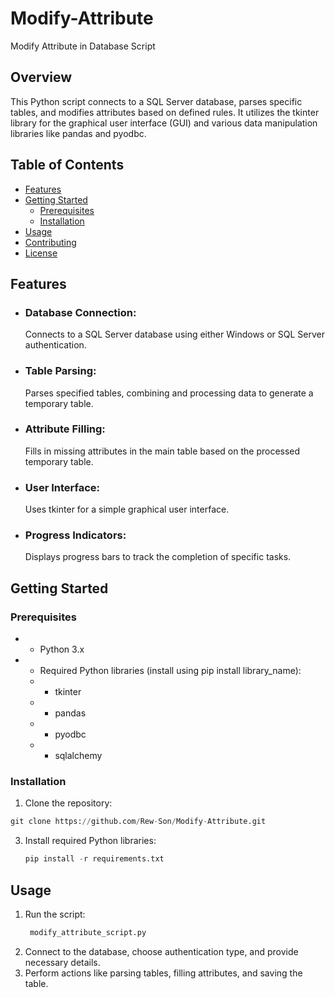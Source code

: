 # Modify-Attribute
Modify Attribute in Database Script

## Overview
This Python script connects to a SQL Server database, parses specific tables, and modifies attributes based on defined rules. It utilizes the tkinter library for the graphical user interface (GUI) and various data manipulation libraries like pandas and pyodbc.

## Table of Contents
- [Features](#Features)
- [Getting Started](#Getting-Started)
  - [Prerequisites](#Prerequisites)
  - [Installation](#Installation)
- [Usage](#Usage)
- [Contributing](#Contributing)
- [License](#License)


## Features
* ### Database Connection:
  Connects to a SQL Server database using either Windows or SQL Server authentication.
* ### Table Parsing:
  Parses specified tables, combining and processing data to generate a temporary table.
* ### Attribute Filling:
  Fills in missing attributes in the main table based on the processed temporary table.
* ### User Interface:
  Uses tkinter for a simple graphical user interface.
* ### Progress Indicators:
  Displays progress bars to track the completion of specific tasks.

## Getting Started
### Prerequisites
- * Python 3.x
- * Required Python libraries (install using pip install library_name):
  - * tkinter
  - * pandas
  - * pyodbc
  - * sqlalchemy   
### Installation
1. Clone the repository:
```python
git clone https://github.com/Rew-Son/Modify-Attribute.git
 ```
3. Install required Python libraries:
    ```python
    pip install -r requirements.txt
    ```
## Usage
1. Run the script:
   ```python
    modify_attribute_script.py
    ```
3. Connect to the database, choose authentication type, and provide necessary details.
4. Perform actions like parsing tables, filling attributes, and saving the table.
   

